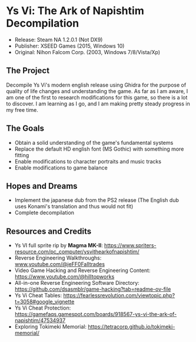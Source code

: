 # Ys Vi: The Ark of Napishtim Decompilation
- Release: Steam NA 1.2.0.1 (Not DX9)
- Publisher: XSEED Games (2015, Windows 10)
- Original: Nihon Falcom Corp. (2003, Windows 7/8/Vista/Xp)

## The Project
Decompile Ys Vi's modern english release using Ghidra for the purpose of quality of life changes and understanding the game. As far as I am aware, I am one of the first to research modifications for this game, so there is a lot to discover. I am learning as I go, and I am making pretty steady progress in my free time.

## The Goals
- Obtain a solid understanding of the game's fundamental systems
- Replace the default HD english font (MS Gothic) with something more fitting
- Enable modifications to character portraits and music tracks
- Enable modifications to game balance

## Hopes and Dreams
- Implement the japanese dub from the PS2 release (The English dub uses Konami's translation and thus would not fit)
- Complete decompilation
## Resources and Credits
- Ys VI full sprite rip by <b>Magma MK-II</b>: https://www.spriters-resource.com/pc_computer/ysvithearkofnapishtim/
- Reverse Engineering Walkthroughs: www.youtube.com/@jeFF0Falltrades
- Video Game Hacking and Reverse Engineering Content: https://www.youtube.com/@hilltopworks
- All-in-one Reverse Engineering Software Directory: https://github.com/dsasmblr/game-hacking?tab=readme-ov-file
- Ys Vi Cheat Tables: https://fearlessrevolution.com/viewtopic.php?t=3058#google_vignette
- Ys Vi Cheat Protection: https://gamefaqs.gamespot.com/boards/918567-ys-vi-the-ark-of-napishtim/47534937
- Exploring Tokimeki Memorial: https://tetracorp.github.io/tokimeki-memorial/
